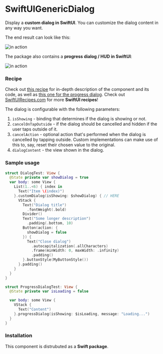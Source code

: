 # SwiftUIGenericDialog

Display a **custom dialog in SwiftUI**. You can customize the dialog content in any way you want.

The end result can look like this:

![in action](https://swiftuirecipes.com/user/pages/01.blog/custom-view-dialog-in-swiftui/Screenshot%202021-02-03%20at%2012.57.05.png)

The package also contains a **progress dialog / HUD in SwiftUI**:

![in action](https://swiftuirecipes.com/user/pages/01.blog/progress-dialog-hud-in-swiftui/Screenshot%202021-02-18%20at%2011.07.59.png)

### Recipe

Check out [this recipe](https://swiftuirecipes.com/blog/custom-view-dialog-in-swiftui) for in-depth description of the component and its code, as well as [this one for the progress dialog](https://swiftuirecipes.com/blog/progress-dialog-hud-in-swiftui). Check out [SwiftUIRecipes.com](https://swiftuirecipes.com) for more **SwiftUI recipes**!

The dialog is configurable with the following parameters:

1. `isShowing` - binding that determines if the dialog is showing or not.
1. `cancelOnTapOutside` - if the dialog should be cancelled and hidden if the user taps outside of it.
1. `cancelAction` - optional action that's performed when the dialog is cancelled by tapping outside. Custom implementations can make use of this to, say, reset their chosen value to the original.
1. `dialogContent` - the view shown in the dialog.

### Sample usage

```swift
struct DialogTest: View {
  @State private var showDialog = true
  var body: some View {
    List(1..<6) { index in
      Text("Item \(index)")
    }.customDialog(isShowing: $showDialog) { // HERE
      VStack {
        Text("Dialog title")
          .fontWeight(.bold)
        Divider()
        Text("Some longer description")
          .padding(.bottom, 10)
        Button(action: {
          showDialog = false            
        }) {
          Text("Close dialog")
            .autocapitalization(.allCharacters)
            .frame(minWidth: 0, maxWidth: .infinity)
            .padding()
        }.buttonStyle(MyButtonStyle())
      }.padding()
    }
  }
}

struct ProgressDialogTest: View {
  @State private var isLoading = false

  var body: some View {
    VStack {
      Text("Content")
    }.progressDialog(isShowing: $isLoading, message: "Loading...")
  }
}
```

### Installation

This component is distrubuted as a **Swift package**. 
